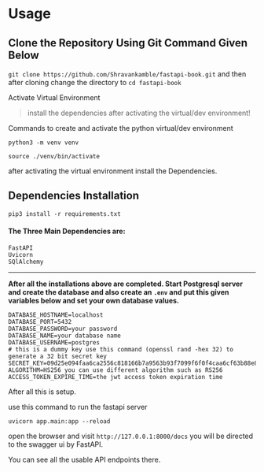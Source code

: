 # Usage 

<h2> Clone the Repository Using Git Command Given Below </h2> 

`git clone https://github.com/Shravankamble/fastapi-book.git` and then after cloning change the directory to `cd fastapi-book`

Activate Virtual Environment

> install the dependencies after activating the virtual/dev environment!

Commands to create and activate the python virtual/dev environment

`python3 -m venv venv`

`source ./venv/bin/activate`

after activating the virtual environment install the Dependencies.

<h2> Dependencies Installation </h2> 

`pip3 install -r requirements.txt`

<h4> The Three Main Dependencies are: </h4>

```
FastAPI
Uvicorn
SQlAlchemy
```
<hr>

**After all the installations above are completed. Start Postgresql server and create the database and also create an `.env` and put this given variables below and set your own database values.**

```
DATABASE_HOSTNAME=localhost
DATABASE_PORT=5432
DATABASE_PASSWORD=your password
DATABASE_NAME=your database name
DATABASE_USERNAME=postgres
# this is a dummy key use this command (openssl rand -hex 32) to generate a 32 bit secret key
SECRET_KEY=09d25e094faa6ca2556c818166b7a9563b93f7099f6f0f4caa6cf63b88e8d3e7
ALGORITHM=HS256 you can use different algorithm such as RS256    
ACCESS_TOKEN_EXPIRE_TIME=the jwt access token expiration time 
```

After all this is setup.

use this command to run the fastapi server

`uvicorn app.main:app --reload`

open the browser and visit `http://127.0.0.1:8000/docs` you will be directed to the swagger ui by FastAPI.

You can see all the usable API endpoints there. 


